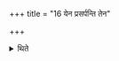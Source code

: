 +++
title = "16 येन प्रसर्पन्ति तेन"

+++

<details><summary>थिते</summary>

16. (The priests) go out (of the Sadas) by the same way by which they had entered.  
</details>
